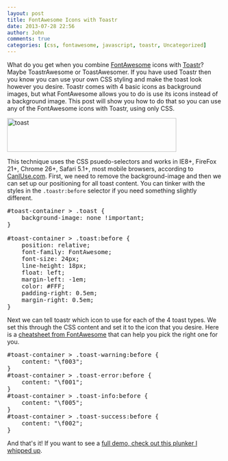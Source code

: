 ```yaml
---
layout: post
title: FontAwesome Icons with Toastr
date: 2013-07-28 22:56
author: John
comments: true
categories: [css, fontawesome, javascript, toastr, Uncategorized]
---
```

What do you get when you combine <a href="http://fontawesome.io/" target="_blank">FontAwesome</a> icons with <a href="http://toastrjs.com" target="_blank">Toastr</a>? Maybe ToastrAwesome or ToastAwesomer. If you have used Toastr then you know you can use your own CSS styling and make the toast look however you desire. Toastr comes with 4 basic icons as background images, but what FontAwesome allows you to do is use its icons instead of a background image. This post will show you how to do that so you can use any of the FontAwesome icons with Toastr, using only CSS. 

<img src="http://www.johnpapa.net/wp-content/uploads/2013/07/toast.png" alt="toast" width="395" height="79" class="aligncenter size-full wp-image-19201" />

This technique uses the CSS psuedo-selectors and works in IE8+, FireFox 21+, Chrome 26+, Safari 5.1+, most mobile browsers, according to <a href="http://caniuse.com/#search=%3Abefore" target="_blank">CanIUse.com</a>. First, we need to remove the background-image and then we can set up our positioning for all toast content. You can tinker with the styles in the <code>.toastr:before</code> selector if you need something slightly different.

<pre class="prettyprint linenums">
#toast-container > .toast {
    background-image: none !important;
}

#toast-container > .toast:before {
    position: relative;
    font-family: FontAwesome;
    font-size: 24px;
    line-height: 18px;
    float: left;
    margin-left: -1em;
    color: #FFF;
    padding-right: 0.5em;
    margin-right: 0.5em;
}        
</pre>

Next we can tell toastr which icon to use for each of the 4 toast types. We set this through the CSS content and set it to the icon that you desire. Here is a <a href="http://fontawesome.io/cheatsheet/" target="_blank">cheatsheet from FontAwesome</a> that can help you pick the right one for you.

<pre class="prettyprint linenums">
#toast-container > .toast-warning:before {
    content: "\f003";
}
#toast-container > .toast-error:before {
    content: "\f001";
}
#toast-container > .toast-info:before {
    content: "\f005";
}
#toast-container > .toast-success:before {
    content: "\f002";
}
</pre>

And that's it! If you want to see a <a href="http://plnkr.co/edit/6W9URNyyp2ItO4aUWzBB?p=preview" target="_blank">full demo, check out this plunker I whipped up</a>.
